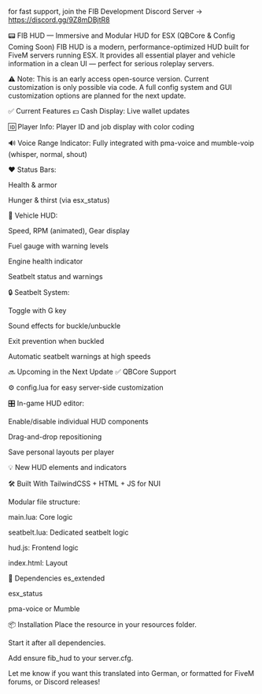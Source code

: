 for fast support, join the FIB Development Discord Server -> https://discord.gg/9Z8mDBjtR8

📟 FIB HUD — Immersive and Modular HUD for ESX (QBCore & Config Coming Soon)
FIB HUD is a modern, performance-optimized HUD built for FiveM servers running ESX. It provides all essential player and vehicle information in a clean UI — perfect for serious roleplay servers.

⚠️ Note: This is an early access open-source version. Current customization is only possible via code. A full config system and GUI customization options are planned for the next update.

✅ Current Features
💵 Cash Display: Live wallet updates

🆔 Player Info: Player ID and job display with color coding

🔊 Voice Range Indicator: Fully integrated with pma-voice and mumble-voip (whisper, normal, shout)

❤️ Status Bars:

Health & armor

Hunger & thirst (via esx_status)

🚗 Vehicle HUD:

Speed, RPM (animated), Gear display

Fuel gauge with warning levels

Engine health indicator

Seatbelt status and warnings

🔒 Seatbelt System:

Toggle with G key

Sound effects for buckle/unbuckle

Exit prevention when buckled

Automatic seatbelt warnings at high speeds

🔜 Upcoming in the Next Update
✅ QBCore Support

⚙️ config.lua for easy server-side customization

🎛️ In-game HUD editor:

Enable/disable individual HUD components

Drag-and-drop repositioning

Save personal layouts per player

💡 New HUD elements and indicators

🛠️ Built With
TailwindCSS + HTML + JS for NUI

Modular file structure:

main.lua: Core logic

seatbelt.lua: Dedicated seatbelt logic

hud.js: Frontend logic

index.html: Layout

🔗 Dependencies
es_extended

esx_status

pma-voice or Mumble

📦 Installation
Place the resource in your resources folder.

Start it after all dependencies.

Add ensure fib_hud to your server.cfg.

Let me know if you want this translated into German, or formatted for FiveM forums, or Discord releases!
